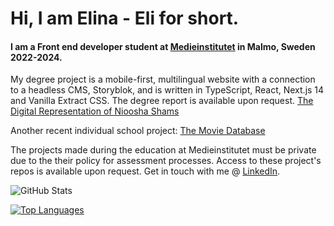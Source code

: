 # Hi, I am Elina - Eli for short.
#### I am a Front end developer student at <a href="https://medieinstitutet.se/utbildningar/front-end-developer/" target="_blank">Medieinstitutet</a> in Malmo, Sweden 2022-2024.

My degree project is a mobile-first, multilingual website with a connection to a headless CMS, Storyblok, and is written in TypeScript, React, Next.js 14 and Vanilla Extract CSS. The degree report is available upon request.
<a href="https://fed22m-exjobb-eli-ennab.vercel.app/" target="_blank">The Digital Representation of Nioosha Shams</a>


Another recent individual school project: 
<a href="https://damoviedatabase.netlify.app/" target="_blank">The Movie Database</a>

The projects made during the education at Medieinstitutet must be private due to the their policy for assessment processes. Access to these project's repos is available upon request.
Get in touch with me @ <a href="https://www.linkedin.com/in/elina-ennab-13ba57249/?originalSubdomain=se" target="_blank">LinkedIn</a>.

![GitHub Stats](https://github-readme-stats.vercel.app/api?username=eli-ennab&theme=nord)

[![Top Languages](https://github-readme-stats.vercel.app/api/top-langs/?username=eli-ennab&theme=nord&hide_progress=true)](https://github.com/eli-ennab/github-readme-stats)
